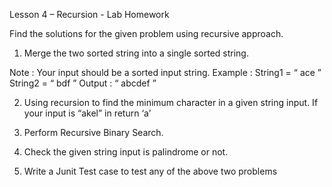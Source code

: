 
Lesson 4 – Recursion - Lab Homework

Find the solutions for the given problem using recursive approach.
1. Merge the two sorted string into a single sorted string.

Note : Your input should be a sorted input string.
Example : String1 = “ ace ”
 String2 = “ bdf ”
 Output : “ abcdef ”
 
2. Using recursion to find the minimum character in a given string input.
If your input is “akel” in return ‘a’

3. Perform Recursive Binary Search.

4. Check the given string input is palindrome or not.

5. Write a Junit Test case to test any of the above two problems
